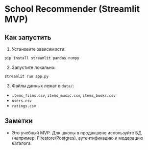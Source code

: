 
# School Recommender (Streamlit MVP)

## Как запустить
1) Установите зависимости:
```bash
pip install streamlit pandas numpy
```
2) Запустите локально:
```bash
streamlit run app.py
```
3) Файлы данных лежат в `data/`:
- `items_films.csv`, `items_music.csv`, `items_books.csv`
- `users.csv`
- `ratings.csv`

## Заметки
- Это учебный MVP. Для школы в продакшене используйте БД (например, Firestore/Postgres), аутентификацию и модерацию каталога.
